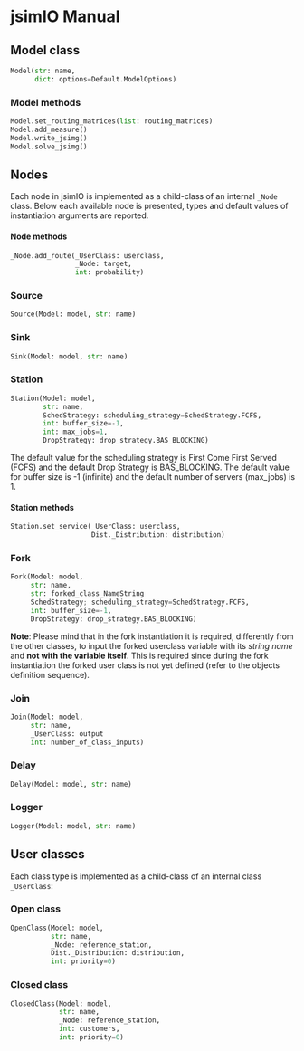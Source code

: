 # jsimIO Manual

## Model class

```python
Model(str: name,
      dict: options=Default.ModelOptions)
```

### Model methods

```python
Model.set_routing_matrices(list: routing_matrices)
Model.add_measure()
Model.write_jsimg()
Model.solve_jsimg()
```

## Nodes

Each node in jsimIO is implemented as a child-class of an internal `_Node` class. Below each available node is presented, types and default values of instantiation arguments are reported.

#### Node methods

```python
_Node.add_route(_UserClass: userclass,
                _Node: target,
                int: probability)
```

### Source

```python
Source(Model: model, str: name)
```

### Sink

```python
Sink(Model: model, str: name)
```

### Station

```python
Station(Model: model,
        str: name,
        SchedStrategy: scheduling_strategy=SchedStrategy.FCFS,
        int: buffer_size=-1,
        int: max_jobs=1,
        DropStrategy: drop_strategy.BAS_BLOCKING)
```

The default value for the scheduling strategy is First Come First Served (FCFS) and the default Drop Strategy is BAS_BLOCKING.
The default value for buffer size is -1 (infinite) and the default number of servers (max_jobs) is 1.

#### Station methods

```python
Station.set_service(_UserClass: userclass,
                    Dist._Distribution: distribution)
```

### Fork

```python
Fork(Model: model,
     str: name,
     str: forked_class_NameString
     SchedStrategy; scheduling_strategy=SchedStrategy.FCFS,
     int: buffer_size=-1,
     DropStrategy: drop_strategy.BAS_BLOCKING)
```

**Note**: Please mind that in the fork instantiation it is required, differently from the other classes, to input the forked userclass variable with its *string name* and **not with the variable itself**. This is required since during the fork instantiation the forked user class is not yet defined (refer to the objects definition sequence).

### Join

```python
Join(Model: model,
     str: name,
     _UserClass: output
     int: number_of_class_inputs)
```

### Delay

```python
Delay(Model: model, str: name)
```

### Logger

```python
Logger(Model: model, str: name)
```

## User classes

Each class type is implemented as a child-class of an internal class `_UserClass`:

### Open class

```python
OpenClass(Model: model,
          str: name,
          _Node: reference_station,
          Dist._Distribution: distribution,
          int: priority=0)
```

### Closed class

```python
ClosedClass(Model: model,
            str: name,
            _Node: reference_station,
            int: customers,
            int: priority=0)
```
